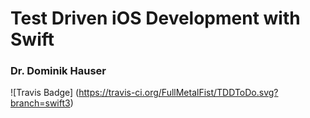 # Test Driven iOS Development with Swift #

### Dr. Dominik Hauser ###

![Travis Badge] (https://travis-ci.org/FullMetalFist/TDDToDo.svg?branch=swift3)
